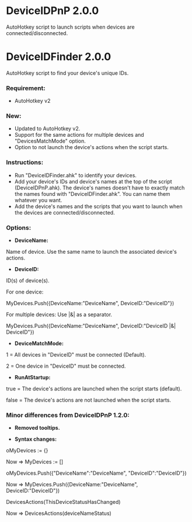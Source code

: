 # DeviceIDPnP 2.0.0
AutoHotkey script to launch scripts when devices are connected/disconnected.

# DeviceIDFinder 2.0.0
AutoHotkey script to find your device's unique IDs.

### Requirement:
* AutoHotkey v2

### New:
* Updated to AutoHotkey v2.
* Support for the same actions for multiple devices and "DevicesMatchMode" option.
* Option to not launch the device's actions when the script starts.

### Instructions:

* Run "DeviceIDFinder.ahk" to identify your devices.
* Add your device's IDs and device's names at the top of the script (DeviceIDPnP.ahk). The device's names doesn't have to exactly match the names found with "DeviceIDFinder.ahk". You can name them whatever you want.
* Add the device's names and the scripts that you want to launch when the devices are connected/disconnected.

### Options:

* **DeviceName:**

Name of device. Use the same name to launch the associated device's actions.

* **DeviceID:**

ID(s) of device(s).

For one device:

MyDevices.Push({DeviceName:"DeviceName", DeviceID:"DeviceID"})

For multiple devices: Use |&| as a separator.

MyDevices.Push({DeviceName:"DeviceName", DeviceID:"DeviceID |&| DeviceID"})

* **DeviceMatchMode:**

1 = All devices in "DeviceID" must be connected (Default).

2 = One device in "DeviceID" must be connected.

* **RunAtStartup:**

true = The device's actions are launched when the script starts (default). 

false = The device's actions are not launched when the script starts.


### Minor differences from DeviceIDPnP 1.2.0:
* **Removed tooltips.**

* **Syntax changes:**

oMyDevices := {} 

Now => MyDevices := []


oMyDevices.Push({"DeviceName":"DeviceName", "DeviceID":"DeviceID"}) 

Now => MyDevices.Push({DeviceName:"DeviceName", DeviceID:"DeviceID"})


DevicesActions(ThisDeviceStatusHasChanged) 

Now => DevicesActions(deviceNameStatus)
